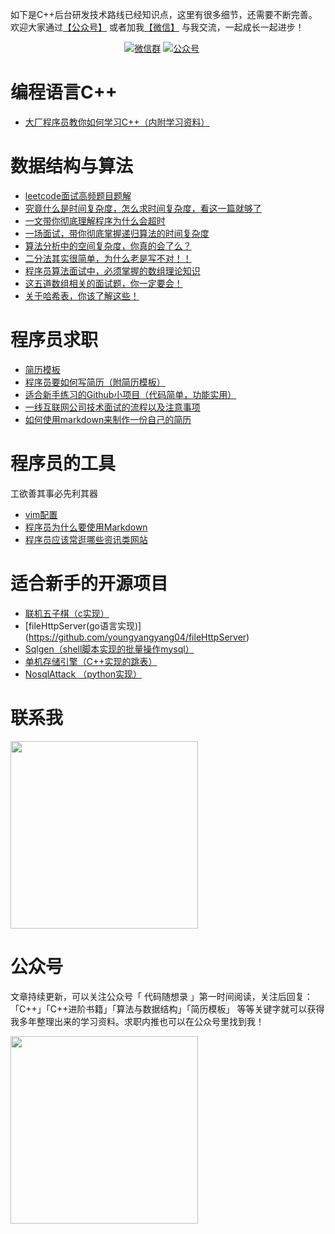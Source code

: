 如下是C++后台研发技术路线已经知识点，这里有很多细节，还需要不断完善。 欢迎大家通过[【公众号】](#公众号) 或者加我[【微信】](#微信) 与我交流，一起成长一起进步！


<p align="center">
  <a href="#微信"><img src="https://img.shields.io/badge/wechat-%E5%BE%AE%E4%BF%A1%E7%BE%A4-brightgreen" alt="微信群"></a>
  <a href="#公众号"><img src="https://img.shields.io/badge/%E5%85%AC%E4%BC%97%E5%8F%B7-%E4%BB%A3%E7%A0%81%E9%9A%8F%E6%83%B3%E5%BD%95-blue" alt="公众号"></a>
  <a href="https://www.toutiao.com/c/user/60356270818/#mid=1633692776932365"><img src="https://img.shields.io/badge/toutiao-%E4%BB%A3%E7%A0%81%E9%9A%8F%E6%83%B3%E5%BD%95-yellow" alt=""></a>
  <a href="https://www.zhihu.com/people/sun-xiu-yang-64"><img src="https://img.shields.io/badge/zhihu-知乎-informational" alt=""></a>
  <a href="https://blog.csdn.net/youngyangyang04"><img src="https://img.shields.io/badge/csdn-CSDN-red.svg" alt=""></a>
  <a href="https://cloud.tencent.com/developer/user/2226365/activities"><img src="https://img.shields.io/badge/%E8%85%BE%E8%AE%AF-%E4%BA%91%E7%A4%BE%E5%8C%BA-brightgreen" alt=""></a>
  <a href="https://www.cnblogs.com/youngyangyang04/"><img src="https://img.shields.io/badge/cnblogs-博客园-important.svg" alt=""></a>
</p>


# 编程语言C++

* [大厂程序员教你如何学习C++（内附学习资料）](https://mp.weixin.qq.com/s/eTZ1gJdSZp3NekW04TRp9w)

# 数据结构与算法
* [leetcode面试高频题目题解](https://github.com/youngyangyang04/leetcode-master)
* [究竟什么是时间复杂度，怎么求时间复杂度，看这一篇就够了](https://mp.weixin.qq.com/s/ma615my-adxMNKmzcdYVlg)
* [一文带你彻底理解程序为什么会超时](https://mp.weixin.qq.com/s/ZLHsvkxppD8QJMBj3njOiw)
* [一场面试，带你彻底掌握递归算法的时间复杂度](https://mp.weixin.qq.com/s/GOYVzUVrfLUjOrDg21YOAw)
* [算法分析中的空间复杂度，你真的会了么？](https://mp.weixin.qq.com/s/uU6cn0SYRUbIf5tU2QkcOQ)
* [二分法其实很简单，为什么老是写不对！！](https://mp.weixin.qq.com/s/mZ87E2vdvqhbv55uYpdrAQ)
* [程序员算法面试中，必须掌握的数组理论知识](https://mp.weixin.qq.com/s/hgSxlgs12IQPUvG0BQukBg)
* [这五道数组相关的面试题，你一定要会！](https://mp.weixin.qq.com/s/tMgABUtR1Ydv330NogS3Jg)
* [关于哈希表，你该了解这些！](https://mp.weixin.qq.com/s/UnuQIRZSn_i2G4VhTWK5CQ)

# 程序员求职

* [简历模板](https://github.com/youngyangyang04/Markdown-Resume-Template)
* [程序员要如何写简历（附简历模板）](https://mp.weixin.qq.com/s/3Ri4eqcWdHaMLiWv61ipMw)
* [适合新手练习的Github小项目（代码简单，功能实用）](https://mp.weixin.qq.com/s/qI2IefXUhr38VABmnOP_Jw)
* [一线互联网公司技术面试的流程以及注意事项](https://mp.weixin.qq.com/s/pMW470Uh-Q6LQAj3WWgxzQ)
* [如何使用markdown来制作一份自己的简历](https://mp.weixin.qq.com/s/Lhsrlq7_zDQXV8nfDIAjvw)

# 程序员的工具

工欲善其事必先利其器

* [vim配置](https://github.com/youngyangyang04/PowerVim)
* [程序员为什么要使用Markdown](https://mp.weixin.qq.com/s/dR924RqdP3c_A17ruVeiPQ)
* [程序员应该常逛哪些资讯类网站](https://mp.weixin.qq.com/s/hl_iW6kocLVJHbXfPpcbEA)


# 适合新手的开源项目

* [联机五子棋（c实现）](https://github.com/youngyangyang04/Gomoku)
* [fileHttpServer(go语言实现)] (https://github.com/youngyangyang04/fileHttpServer)
* [Sqlgen（shell脚本实现的批量操作mysql）](https://github.com/youngyangyang04/PowerSqlgen)
* [单机存储引擎（C++实现的跳表）](https://github.com/youngyangyang04/Skiplist-CPP)
* [NosqlAttack （python实现）](https://github.com/youngyangyang04/NoSQLAttack)

# 联系我 

<a name="微信"></a>

<img src="https://img-blog.csdnimg.cn/20200712231206226.jpeg" data-img="1" width="300" height="300">

# 公众号

文章持续更新，可以关注公众号「 代码随想录 」第一时间阅读，关注后回复：「C++」「C++进阶书籍」「算法与数据结构」「简历模板」 等等关键字就可以获得我多年整理出来的学习资料。求职内推也可以在公众号里找到我！

<a name="公众号"></a>
<img src="https://img-blog.csdnimg.cn/20200323202104335.jpg" data-img="1" width="300" height="300">

